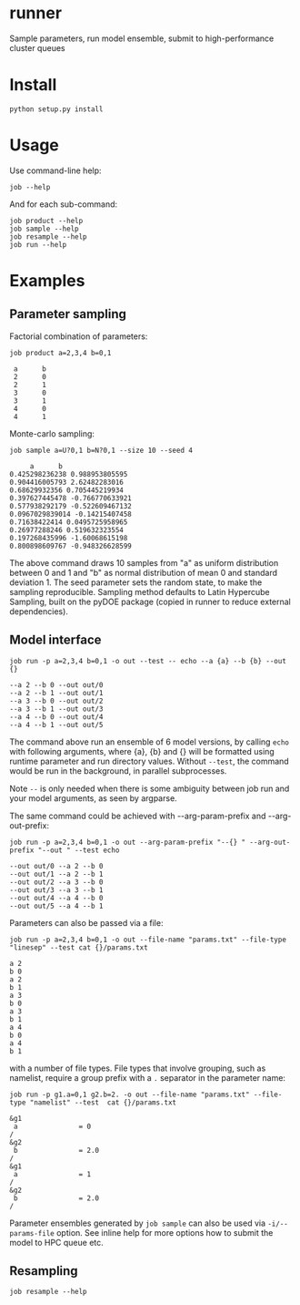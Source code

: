 # runner

Sample parameters, run model ensemble, submit to high-performance cluster queues

Install
=======
    python setup.py install

Usage
=====
Use command-line help:

    job --help

And for each sub-command:

    job product --help
    job sample --help
    job resample --help
    job run --help


Examples
========

Parameter sampling
------------------

Factorial combination of parameters:

    job product a=2,3,4 b=0,1
    
     a      b
     2      0
     2      1
     3      0
     3      1
     4      0
     4      1

Monte-carlo sampling:

    job sample a=U?0,1 b=N?0,1 --size 10 --seed 4

         a      b
    0.425298236238 0.988953805595
    0.904416005793 2.62482283016
    0.68629932356 0.705445219934
    0.397627445478 -0.766770633921
    0.577938292179 -0.522609467132
    0.0967029839014 -0.14215407458
    0.71638422414 0.0495725958965
    0.26977288246 0.519632323554
    0.197268435996 -1.60068615198
    0.800898609767 -0.948326628599

The above command draws 10 samples from "a" as uniform distribution between 0 
and 1 and "b" as normal distribution of mean 0 and standard deviation 1. 
The seed parameter sets the random state, to make the sampling reproducible.
Sampling method defaults to Latin Hypercube Sampling, built on the pyDOE 
package (copied in runner to reduce external dependencies).


Model interface
---------------

    job run -p a=2,3,4 b=0,1 -o out --test -- echo --a {a} --b {b} --out {}

    --a 2 --b 0 --out out/0
    --a 2 --b 1 --out out/1
    --a 3 --b 0 --out out/2
    --a 3 --b 1 --out out/3
    --a 4 --b 0 --out out/4
    --a 4 --b 1 --out out/5

The command above run an ensemble of 6 model versions, by calling `echo` with
following arguments, where {a}, {b} and {} will be formatted using runtime
parameter and run directory values. Without `--test`, the command would be run
in the background, in parallel subprocesses. 

Note `--` is only needed when there is some ambiguity between job run and your
model arguments, as seen by argparse.

The same command could be achieved with --arg-param-prefix and --arg-out-prefix:

    job run -p a=2,3,4 b=0,1 -o out --arg-param-prefix "--{} " --arg-out-prefix "--out " --test echo 

    --out out/0 --a 2 --b 0
    --out out/1 --a 2 --b 1
    --out out/2 --a 3 --b 0
    --out out/3 --a 3 --b 1
    --out out/4 --a 4 --b 0
    --out out/5 --a 4 --b 1

Parameters can also be passed via a file:

    job run -p a=2,3,4 b=0,1 -o out --file-name "params.txt" --file-type "linesep" --test cat {}/params.txt

    a 2
    b 0
    a 2
    b 1
    a 3
    b 0
    a 3
    b 1
    a 4
    b 0
    a 4
    b 1

with a number of file types. File types that involve grouping, such as namelist,
require a group prefix with a `.` separator in the parameter name:

    job run -p g1.a=0,1 g2.b=2. -o out --file-name "params.txt" --file-type "namelist" --test  cat {}/params.txt

    &g1
     a               = 0          
    /
    &g2
     b               = 2.0        
    /
    &g1
     a               = 1          
    /
    &g2
     b               = 2.0        
    /


Parameter ensembles generated by `job sample` can also be used via `-i/--params-file` option. See inline help for more options how to submit the model to HPC queue etc.

Resampling
----------

    job resample --help
